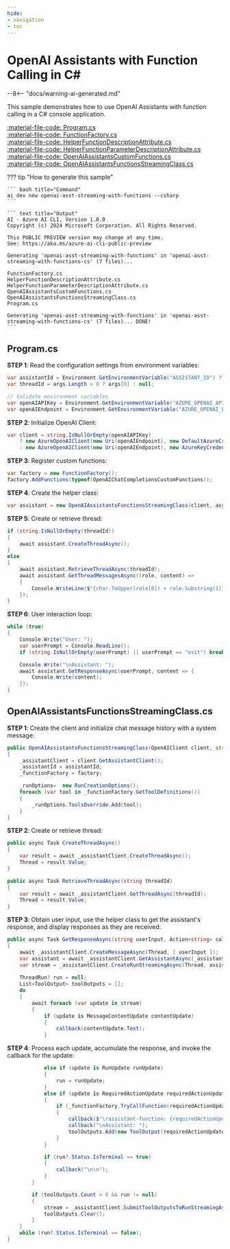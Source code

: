 ```yaml
---
hide:
- navigation
- toc
---
```

# OpenAI Assistants with Function Calling in C\#

--8<-- "docs/warning-ai-generated.md"

This sample demonstrates how to use OpenAI Assistants with function calling in a C# console application.

[:material-file-code: Program.cs](https://github.dev/robch/book-of-ai/blob/main/docs/samples/openai-asst-streaming-with-functions-cs/Program.cs)  
[:material-file-code: FunctionFactory.cs](https://github.dev/robch/book-of-ai/blob/main/docs/samples/openai-asst-streaming-with-functions-cs/FunctionFactory.cs)  
[:material-file-code: HelperFunctionDescriptionAttribute.cs](https://github.dev/robch/book-of-ai/blob/main/docs/samples/openai-asst-streaming-with-functions-cs/HelperFunctionDescriptionAttribute.cs)  
[:material-file-code: HelperFunctionParameterDescriptionAttribute.cs](https://github.dev/robch/book-of-ai/blob/main/docs/samples/openai-asst-streaming-with-functions-cs/HelperFunctionParameterDescriptionAttribute.cs)  
[:material-file-code: OpenAIAssistantsCustomFunctions.cs](https://github.dev/robch/book-of-ai/blob/main/docs/samples/openai-asst-streaming-with-functions-cs/OpenAIAssistantsCustomFunctions.cs)  
[:material-file-code: OpenAIAssistantsFunctionsStreamingClass.cs](https://github.dev/robch/book-of-ai/blob/main/docs/samples/openai-asst-streaming-with-functions-cs/OpenAIAssistantsFunctionsStreamingClass.cs)  

??? tip "How to generate this sample"

    ``` bash title="Command"
    ai dev new openai-asst-streaming-with-functions --csharp
    ```

    ``` text title="Output"
    AI - Azure AI CLI, Version 1.0.0
    Copyright (c) 2024 Microsoft Corporation. All Rights Reserved.

    This PUBLIC PREVIEW version may change at any time.
    See: https://aka.ms/azure-ai-cli-public-preview

    Generating 'openai-asst-streaming-with-functions' in 'openai-asst-streaming-with-functions-cs' (7 files)...

    FunctionFactory.cs
    HelperFunctionDescriptionAttribute.cs
    HelperFunctionParameterDescriptionAttribute.cs
    OpenAIAssistantsCustomFunctions.cs
    OpenAIAssistantsFunctionsStreamingClass.cs
    Program.cs

    Generating 'openai-asst-streaming-with-functions' in 'openai-asst-streaming-with-functions-cs' (7 files)... DONE!
    ```

## Program.cs

**STEP 1**: Read the configuration settings from environment variables:

``` csharp title="Program.cs"
var assistantId = Environment.GetEnvironmentVariable("ASSISTANT_ID") ?? "<insert your OpenAI assistant ID here>";
var threadId = args.Length > 0 ? args[0] : null;

// Validate environment variables
var openAIAPIKey = Environment.GetEnvironmentVariable("AZURE_OPENAI_API_KEY") ?? "<insert your Azure OpenAI API key here>";
var openAIEndpoint = Environment.GetEnvironmentVariable("AZURE_OPENAI_ENDPOINT") ?? "<insert your Azure OpenAI endpoint here>";
```

**STEP 2**: Initialize OpenAI Client:

``` csharp title="Program.cs"
var client = string.IsNullOrEmpty(openAIAPIKey)
    ? new AzureOpenAIClient(new Uri(openAIEndpoint), new DefaultAzureCredential())
    : new AzureOpenAIClient(new Uri(openAIEndpoint), new AzureKeyCredential(openAIAPIKey));
```

**STEP 3**: Register custom functions:

``` csharp title="Program.cs"
var factory = new FunctionFactory();
factory.AddFunctions(typeof(OpenAIChatCompletionsCustomFunctions));
```

**STEP 4**: Create the helper class:

``` csharp title="Program.cs"
var assistant = new OpenAIAssistantsFunctionsStreamingClass(client, assistantId, factory);
```

**STEP 5**: Create or retrieve thread:

``` csharp title="Program.cs"
if (string.IsNullOrEmpty(threadId))
{
    await assistant.CreateThreadAsync();
}
else
{
    await assistant.RetrieveThreadAsync(threadId);
    await assistant.GetThreadMessagesAsync((role, content) => 
    {
        Console.WriteLine($"{char.ToUpper(role[0]) + role.Substring(1)}: {content}\n");
    });
}
```

**STEP 6**: User interaction loop:

``` csharp title="Program.cs"
while (true)
{
    Console.Write("User: ");
    var userPrompt = Console.ReadLine();
    if (string.IsNullOrEmpty(userPrompt) || userPrompt == "exit") break;

    Console.Write("\nAssistant: ");
    await assistant.GetResponseAsync(userPrompt, content => {
        Console.Write(content);
    });
}
```

## OpenAIAssistantsFunctionsStreamingClass.cs

**STEP 1**: Create the client and initialize chat message history with a system message:

``` csharp title="OpenAIAssistantsFunctionsStreamingClass.cs"
public OpenAIAssistantsFunctionsStreamingClass(OpenAIClient client, string assistantId, FunctionFactory factory)
{
    _assistantClient = client.GetAssistantClient();
    _assistantId = assistantId;
    _functionFactory = factory;

    _runOptions=  new RunCreationOptions();
    foreach (var tool in _functionFactory.GetToolDefinitions())
    {
        _runOptions.ToolsOverride.Add(tool);
    }
}
```

**STEP 2**: Create or retrieve thread:

``` csharp title="OpenAIAssistantsFunctionsStreamingClass.cs"
public async Task CreateThreadAsync()
{
    var result = await _assistantClient.CreateThreadAsync();
    Thread = result.Value;
}

public async Task RetrieveThreadAsync(string threadId)
{
    var result = await _assistantClient.GetThreadAsync(threadId);
    Thread = result.Value;
}
```

**STEP 3**: Obtain user input, use the helper class to get the assistant's response, and display responses as they are received:

``` csharp title="OpenAIAssistantsFunctionsStreamingClass.cs"
public async Task GetResponseAsync(string userInput, Action<string> callback)
{
    await _assistantClient.CreateMessageAsync(Thread, [ userInput ]);
    var assistant = await _assistantClient.GetAssistantAsync(_assistantId);
    var stream = _assistantClient.CreateRunStreamingAsync(Thread, assistant.Value, _runOptions);
    
    ThreadRun? run = null;
    List<ToolOutput> toolOutputs = [];
    do
    {
        await foreach (var update in stream)
        {
            if (update is MessageContentUpdate contentUpdate)
            {
                callback(contentUpdate.Text);
            }
```

**STEP 4**: Process each update, accumulate the response, and invoke the callback for the update:

``` csharp title="OpenAIAssistantsFunctionsStreamingClass.cs"
            else if (update is RunUpdate runUpdate)
            {
                run = runUpdate;
            }
            else if (update is RequiredActionUpdate requiredActionUpdate)
            {
                if (_functionFactory.TryCallFunction(requiredActionUpdate.FunctionName, requiredActionUpdate.FunctionArguments, out var result))
                {
                    callback($"\rassistant-function: {requiredActionUpdate.FunctionName}({requiredActionUpdate.FunctionArguments}) => {result}\n");
                    callback("\nAssistant: ");
                    toolOutputs.Add(new ToolOutput(requiredActionUpdate.ToolCallId, result));
                }
            }

            if (run?.Status.IsTerminal == true)
            {
                callback("\n\n");
            }
        }

        if (toolOutputs.Count > 0 && run != null)
        {
            stream = _assistantClient.SubmitToolOutputsToRunStreamingAsync(run, toolOutputs);
            toolOutputs.Clear();
        }
    }
    while (run?.Status.IsTerminal == false);
}
```